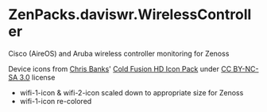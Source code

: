 # ZenPacks.daviswr.WirelessController
Cisco (AireOS) and Aruba wireless controller monitoring for Zenoss

Device icons from [Chris Banks](http://chrisbanks2.deviantart.com)' [Cold Fusion HD Icon Pack](http://chrisbanks2.deviantart.com/art/Cold-Fusion-HD-Icon-Pack-277808597) under [CC BY-NC-SA 3.0](https://creativecommons.org/licenses/by-nc-sa/3.0/) license
* wifi-1-icon & wifi-2-icon scaled down to appropriate size for Zenoss
* wifi-1-icon re-colored
